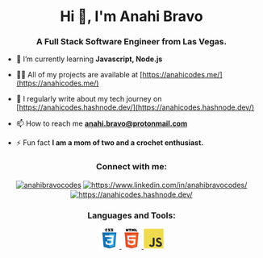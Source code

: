 <h1 align="center">Hi 👋, I'm Anahi Bravo</h1>
<h3 align="center">A Full Stack Software Engineer from Las Vegas.</h3>

- 🌱 I’m currently learning **Javascript, Node.js**

- 👨‍💻 All of my projects are available at [https://anahicodes.me/](https://anahicodes.me/)

- 📝 I regularly write about my tech journey on [https://anahicodes.hashnode.dev/](https://anahicodes.hashnode.dev/)

- 📫 How to reach me **anahi.bravo@protonmail.com**

- ⚡ Fun fact **I am a mom of two and a crochet enthusiast.**

<h3 align="center">Connect with me:</h3>
<p align="center">
<a href="https://twitter.com/anahibravocodes" target="blank"><img align="center" src="https://raw.githubusercontent.com/rahuldkjain/github-profile-readme-generator/master/src/images/icons/Social/twitter.svg" alt="anahibravocodes" height="30" width="40" /></a>
<a href="https://linkedin.com/in/www.linkedin.com/in/anahibravocodes" target="blank"><img align="center" src="https://raw.githubusercontent.com/rahuldkjain/github-profile-readme-generator/master/src/images/icons/Social/linked-in-alt.svg" alt="https://www.linkedin.com/in/anahibravocodes/" height="30" width="40" /></a>
<a href="https://hashnode.com/https://anahicodes.hashnode.dev/" target="blank"><img align="center" src="https://raw.githubusercontent.com/rahuldkjain/github-profile-readme-generator/master/src/images/icons/Social/hashnode.svg" alt="https://anahicodes.hashnode.dev/" height="30" width="40" /></a>
</p>

<h3 align="center">Languages and Tools:</h3>
<p align="center"> <a href="https://www.w3schools.com/css/" target="_blank" rel="noreferrer"> <img src="https://raw.githubusercontent.com/devicons/devicon/master/icons/css3/css3-original-wordmark.svg" alt="css3" width="40" height="40"/> </a> <a href="https://www.w3.org/html/" target="_blank" rel="noreferrer"> <img src="https://raw.githubusercontent.com/devicons/devicon/master/icons/html5/html5-original-wordmark.svg" alt="html5" width="40" height="40"/> </a> <a href="https://developer.mozilla.org/en-US/docs/Web/JavaScript" target="_blank" rel="noreferrer"> <img src="https://raw.githubusercontent.com/devicons/devicon/master/icons/javascript/javascript-original.svg" alt="javascript" width="40" height="40"/> </a> </p>
